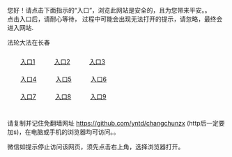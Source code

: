 您好！请点击下面指示的“入口”，浏览此网站是安全的，且为您带来平安。。 <br/>
点击入口后，请耐心等待， 过程中可能会出现无法打开的提示，请忽略，最终会进入网站. </br>

法轮大法在长春<br/>
<div style="padding:10px"><a style="margin:20px" target="_blank" href="http://dcyh7crfwh4xv.cloudfront.net/zytas?bbvcfzvz" id="ccLink1" rel="nofollow">入口1</a> <a target="_blank" style="margin:20px" href="http://d1iddemvcaa2u4.cloudfront.net/zytas?yutfw" id="ccLink2" rel="nofollow">入口2</a> <a style="margin:20px" target="_blank" href="http://d3d73rg1onds7o.cloudfront.net/zytas?szdobell" id="ccLink3" rel="nofollow">入口3</a></div>

<div style="padding:10px" ><a style="margin:20px" target="_blank" href="http://dcyh7crfwh4xv.cloudfront.net/zytas?bbvcfzvz" id="ccLink4" rel="nofollow">入口4</a> <a style="margin:20px" href="http://d1iddemvcaa2u4.cloudfront.net/zytas?yutfw" target="_blank" id="ccLink5" rel="nofollow">入口5</a> <a style="margin:20px" href="http://d3d73rg1onds7o.cloudfront.net/zytas?szdobell" target="_blank" id="ccLink6" rel="nofollow">入口6</a></div>

<div style="padding:10px"><a style="margin:20px" target="_blank" href="http://dcyh7crfwh4xv.cloudfront.net/zytas?bbvcfzvz" id="ccLink7" rel="nofollow">入口7</a> <a style="margin:20px" href="http://d1iddemvcaa2u4.cloudfront.net/zytas?yutfw" target="_blank" id="ccLink8" rel="nofollow">入口8</a> <a style="margin:20px" target="_blank" href="http://d3d73rg1onds7o.cloudfront.net/zytas?szdobell" id="ccLink9" rel="nofollow">入口9</a></div>

<br/>



请复制并记住免翻墙网址 https://github.com/yntd/changchunzx (http后一定要加s)，在电脑或手机的浏览器均可访问。。<br/>

微信如提示停止访问该网页，须先点击右上角，选择浏览器打开。
